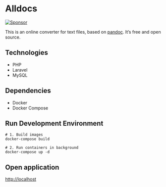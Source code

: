 # Alldocs

[![Sponsor](https://img.shields.io/static/v1?label=Sponsor&message=%E2%9D%A4&logo=GitHub)](https://github.com/sponsors/ueberdosis)

This is an online converter for text files, based on [pandoc](https://github.com/jgm/pandoc). It’s free and open source.

## Technologies

- PHP
- Laravel
- MySQL

## Dependencies

- Docker
- Docker Compose

## Run Development Environment

```
# 1. Build images
docker-compose build

# 2. Run containers in background
docker-compose up -d
```

## Open application
<http://localhost>
